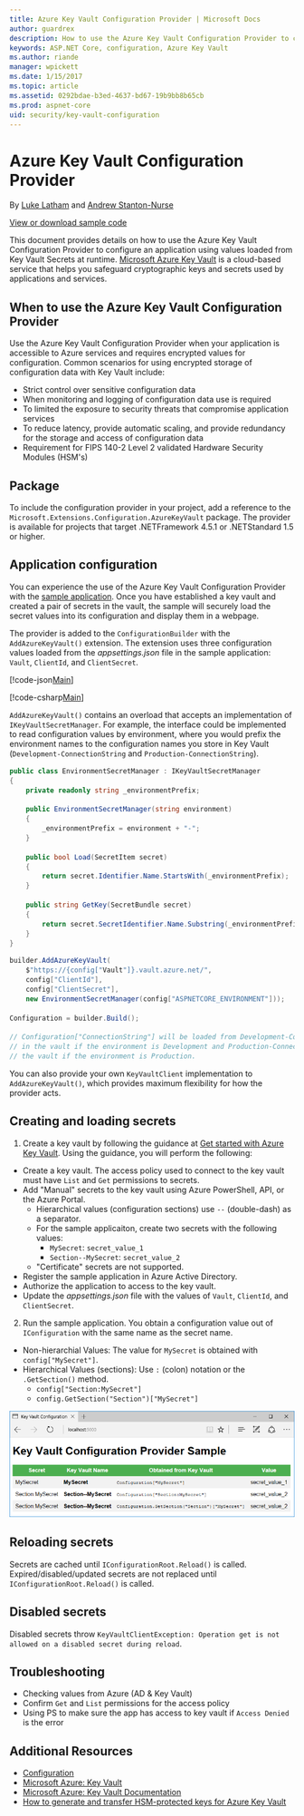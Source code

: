 ```yaml
---
title: Azure Key Vault Configuration Provider | Microsoft Docs
author: guardrex
description: How to use the Azure Key Vault Configuration Provider to configure an application using name-value pairs loaded at runtime.
keywords: ASP.NET Core, configuration, Azure Key Vault
ms.author: riande
manager: wpickett
ms.date: 1/15/2017
ms.topic: article
ms.assetid: 0292bdae-b3ed-4637-bd67-19b9bb8b65cb
ms.prod: aspnet-core
uid: security/key-vault-configuration
---
```

# Azure Key Vault Configuration Provider

By [Luke Latham](https://github.com/GuardRex) and [Andrew Stanton-Nurse](https://github.com/anurse)

[View or download sample code](https://github.com/aspnet/Docs/tree/master/aspnetcore/security/key-vault-configuration/sample)

This document provides details on how to use the Azure Key Vault Configuration Provider to configure an application using values loaded from Key Vault Secrets at runtime. [Microsoft Azure Key Vault](https://azure.microsoft.com/en-us/services/key-vault/) is a cloud-based service that helps you safeguard cryptographic keys and secrets used by applications and services.

## When to use the Azure Key Vault Configuration Provider
Use the Azure Key Vault Configuration Provider when your application is accessible to Azure services and requires encrypted values for configuration. Common scenarios for using encrypted storage of configuration data with Key Vault include:
* Strict control over sensitive configuration data
* When monitoring and logging of configuration data use is required
* To limited the exposure to security threats that compromise application services
* To reduce latency, provide automatic scaling, and provide redundancy for the storage and access of configuration data
* Requirement for FIPS 140-2 Level 2 validated Hardware Security Modules (HSM's)

## Package
To include the configuration provider in your project, add a reference to the `Microsoft.Extensions.Configuration.AzureKeyVault` package. The provider is available for projects that target .NETFramework 4.5.1 or .NETStandard 1.5 or higher.

## Application configuration
You can experience the use of the Azure Key Vault Configuration Provider with the [sample application](https://github.com/aspnet/Docs/tree/master/aspnetcore/security/key-vault-configuration/sample). Once you have established a key vault and created a pair of secrets in the vault, the sample will securely load the secret values into its configuration and display them in a webpage.

The provider is added to the `ConfigurationBuilder` with the `AddAzureKeyVault()` extension. The extension uses three configuration values loaded from the *appsettings.json* file in the sample application: `Vault`, `ClientId`, and `ClientSecret`.

[!code-json[Main](key-vault-configuration/sample/appsettings.json)]

[!code-csharp[Main](key-vault-configuration/sample/Startup.cs?name=snippet1)]

`AddAzureKeyVault()` contains an overload that accepts an implementation of `IKeyVaultSecretManager`. For example, the interface could be implemented to read configuration values by environment, where you would prefix the environment names to the configuration names you store in Key Vault (`Development-ConnectionString` and `Production-ConnectionString`).

```csharp
public class EnvironmentSecretManager : IKeyVaultSecretManager
{
    private readonly string _environmentPrefix;

    public EnvironmentSecretManager(string environment)
    {
        _environmentPrefix = environment + "-";
    }

    public bool Load(SecretItem secret)
    {
        return secret.Identifier.Name.StartsWith(_environmentPrefix);
    }

    public string GetKey(SecretBundle secret)
    {
        return secret.SecretIdentifier.Name.Substring(_environmentPrefix.Length);
    }
}
```

```csharp
builder.AddAzureKeyVault(
    $"https://{config["Vault"]}.vault.azure.net/",
    config["ClientId"],
    config["ClientSecret"],
    new EnvironmentSecretManager(config["ASPNETCORE_ENVIRONMENT"]));
    
Configuration = builder.Build();

// Configuration["ConnectionString"] will be loaded from Development-ConnectionString
// in the vault if the environment is Development and Production-ConnectionString in
// the vault if the environment is Production.
```

You can also provide your own `KeyVaultClient` implementation to `AddAzureKeyVault()`, which provides maximum flexibility for how the provider acts.

## Creating and loading secrets
1. Create a key vault by following the guidance at [Get started with Azure Key Vault](https://azure.microsoft.com/en-us/documentation/articles/key-vault-get-started/). Using the guidance, you will perform the following:
  * Create a key vault. The access policy used to connect to the key vault must have `List` and `Get` permissions to secrets.
  * Add "Manual" secrets to the key vault using Azure PowerShell, API, or the Azure Portal.
    * Hierarchical values (configuration sections) use `--` (double-dash) as a separator.
    * For the sample applicaiton, create two secrets with the following values:
      * `MySecret`: `secret_value_1`
      * `Section--MySecret`: `secret_value_2`
    * "Certificate" secrets are not supported.
  * Register the sample application in Azure Active Directory.
  * Authorize the application to access to the key vault.
  * Update the *appsettings.json* file with the values of `Vault`, `ClientId`, and `ClientSecret`.
2. Run the sample application. You obtain a configuration value out of `IConfiguration` with the same name as the secret name.
  * Non-hierarchial Values: The value for `MySecret` is obtained with `config["MySecret"]`.
  * Hierarchical Values (sections): Use `:` (colon) notation or the `.GetSection()` method.
    * `config["Section:MySecret"]`
    * `config.GetSection("Section")["MySecret"]`

![Browser window showing secret values loaded via the Azure Key Vault Configuration Provider](key-vault-configuration/_static/sample-output.png)

## Reloading secrets
Secrets are cached until `IConfigurationRoot.Reload()` is called. Expired/disabled/updated secrets are not replaced until `IConfigurationRoot.Reload()` is called.

## Disabled secrets
Disabled secrets throw `KeyVaultClientException: Operation get is not allowed on a disabled secret during reload`.

## Troubleshooting
* Checking values from Azure (AD & Key Vault)
* Confirm `Get` and `List` permissions for the access policy
* Using PS to make sure the app has access to key vault if `Access Denied` is the error

## Additional Resources
* [Configuration](xref:fundamentals/configuration)
* [Microsoft Azure: Key Vault](https://azure.microsoft.com/en-us/services/key-vault/)
* [Microsoft Azure: Key Vault Documentation](https://docs.microsoft.com/en-us/azure/key-vault/)
* [How to generate and transfer HSM-protected keys for Azure Key Vault](https://docs.microsoft.com/en-us/azure/key-vault/key-vault-hsm-protected-keys)
